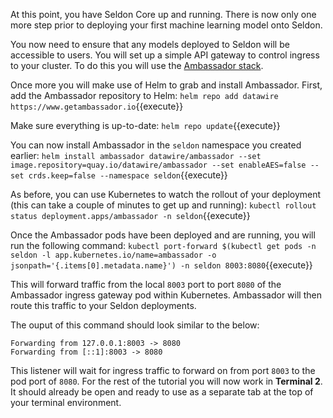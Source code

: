 At this point, you have Seldon Core up and running. There is now only one more step prior to deploying your first machine learning model onto Seldon. 

You now need to ensure that any models deployed to Seldon will be accessible to users. You will set up a simple API gateway to control ingress to your cluster. To do this you will use the [Ambassador stack](https://www.getambassador.io/). 

Once more you will make use of Helm to grab and install Ambassador. First, add the Ambassador repository to Helm:
`helm repo add datawire https://www.getambassador.io`{{execute}}

Make sure everything is up-to-date:
`helm repo update`{{execute}}

You can now install Ambassador in the `seldon` namespace you created earlier: 
`helm install ambassador datawire/ambassador --set image.repository=quay.io/datawire/ambassador --set enableAES=false --set crds.keep=false --namespace seldon`{{execute}}

As before, you can use Kubernetes to watch the rollout of your deployment (this can take a couple of minutes to get up and running): 
`kubectl rollout status deployment.apps/ambassador -n seldon`{{execute}}

Once the Ambassador pods have been deployed and are running, you will run the following command:
`kubectl port-forward $(kubectl get pods -n seldon -l app.kubernetes.io/name=ambassador -o jsonpath='{.items[0].metadata.name}') -n seldon 8003:8080`{{execute}}

This will forward traffic from the local `8003` port to port `8080` of the Ambassador ingress gateway pod within Kubernetes. Ambassador will then route this traffic to your Seldon deployments.

The ouput of this command should look similar to the below:
```
Forwarding from 127.0.0.1:8003 -> 8080
Forwarding from [::1]:8003 -> 8080
```
This listener will wait for ingress traffic to forward on from port `8003` to the pod port of `8080`. For the rest of the tutorial you will now work in **Terminal 2**. It should already be open and ready to use as a separate tab at the top of your terminal environment. 